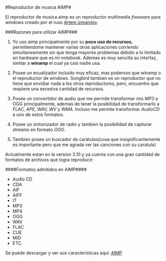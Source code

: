 #Reproductor de musica AIMP#

El reproductor de musica aimp es un reproductor multimedia *freeware* para windows creado por el ruso [Artem izmaiylov](http://aimp-devteam.software.informer.com/).

###Razones para utilizar AIMP###

1. Yo uso aimp principalmente por su **poco uso de recursos**, permitiendome mantener varias otras aplicaciones corriendo simultaneamente sin que tenga mayores problemas debido a lo limitado en hardware que es mi notebook. Ademas es muy sencilla su interfaz, similar a **winamp** el cual ya casi nadie usa.

2. Posee un ecualizador incluido muy eficaz, mas poderoso que winamp o el reproductor de windows. Songbird tambien es un reproductor que no tiene que envidiar nada a los otros reproductores, pero, encuentro que requiere una excesiva cantidad de recursos.

3. Posee un convertidor de audio que me permite transformar mis *MP3* a OGG principalmente, ademas de tener la posibilidad de transformarlo a *FLAC, APE, WAV, WV* y *WMA*. Incluso me permite transformar *AudioCD* a uno de estos formatos.

4. Posee un sintonizador de radio y tambien la posibilidad de capturar streams en formato *OGG*.

5. Tambien posee un buscador de carátulas(cosa que insignificantemente es importante pero que me agrada ver las canciones con su caratula)


Actualmente estan en la version 3.10 y ya cuenta con una gran cantidad de formatos de archivos que logra reproducir:


####Formatos admitidos en AIMP####

* Audio CD
* CDA
* AIF
* AIFF
* IT
* MP3
* MP4
* OGG
* WAV
* FLAC
* CUE
* MID
* ETC.

Se puede descargar y ver sus caracteristicas aqui: [AIMP](http://aimp.ru/index.php)